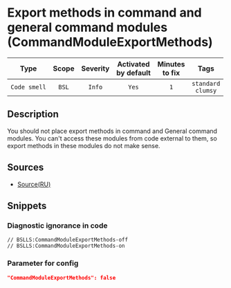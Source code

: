 # Export methods in command and general command modules (CommandModuleExportMethods)

 |     Type     | Scope | Severity | Activated<br>by default | Minutes<br>to fix |             Tags             |
 |:------------:|:-----:|:--------:|:-----------------------------:|:-----------------------:|:----------------------------:|
 | `Code smell` | `BSL` |  `Info`  |             `Yes`             |           `1`           | `standard`<br>`clumsy` | 

<!-- Блоки выше заполняются автоматически, не трогать -->
## Description

You should not place export methods in command and General command modules. You can't access these modules from code external to them, so export methods in these modules do not make sense.

## Sources

* [Source(RU)](https://its.1c.ru/db/v8std/content/544/hdoc)

## Snippets

<!-- Блоки ниже заполняются автоматически, не трогать -->
### Diagnostic ignorance in code

```bsl
// BSLLS:CommandModuleExportMethods-off
// BSLLS:CommandModuleExportMethods-on
```

### Parameter for config

```json
"CommandModuleExportMethods": false
```
